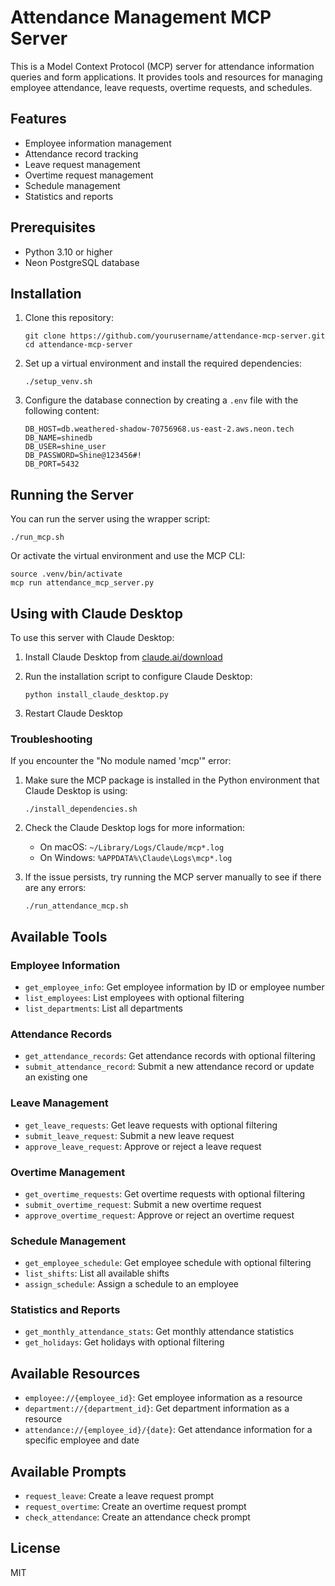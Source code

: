 # Attendance Management MCP Server

This is a Model Context Protocol (MCP) server for attendance information queries and form applications. It provides tools and resources for managing employee attendance, leave requests, overtime requests, and schedules.

## Features

- Employee information management
- Attendance record tracking
- Leave request management
- Overtime request management
- Schedule management
- Statistics and reports

## Prerequisites

- Python 3.10 or higher
- Neon PostgreSQL database

## Installation

1. Clone this repository:
   ```
   git clone https://github.com/yourusername/attendance-mcp-server.git
   cd attendance-mcp-server
   ```

2. Set up a virtual environment and install the required dependencies:
   ```
   ./setup_venv.sh
   ```

3. Configure the database connection by creating a `.env` file with the following content:
   ```
   DB_HOST=db.weathered-shadow-70756968.us-east-2.aws.neon.tech
   DB_NAME=shinedb
   DB_USER=shine_user
   DB_PASSWORD=Shine@123456#!
   DB_PORT=5432
   ```

## Running the Server

You can run the server using the wrapper script:

```
./run_mcp.sh
```

Or activate the virtual environment and use the MCP CLI:

```
source .venv/bin/activate
mcp run attendance_mcp_server.py
```

## Using with Claude Desktop

To use this server with Claude Desktop:

1. Install Claude Desktop from [claude.ai/download](https://claude.ai/download)

2. Run the installation script to configure Claude Desktop:
   ```
   python install_claude_desktop.py
   ```

3. Restart Claude Desktop

### Troubleshooting

If you encounter the "No module named 'mcp'" error:

1. Make sure the MCP package is installed in the Python environment that Claude Desktop is using:
   ```
   ./install_dependencies.sh
   ```

2. Check the Claude Desktop logs for more information:
   - On macOS: `~/Library/Logs/Claude/mcp*.log`
   - On Windows: `%APPDATA%\Claude\Logs\mcp*.log`

3. If the issue persists, try running the MCP server manually to see if there are any errors:
   ```
   ./run_attendance_mcp.sh
   ```

## Available Tools

### Employee Information
- `get_employee_info`: Get employee information by ID or employee number
- `list_employees`: List employees with optional filtering
- `list_departments`: List all departments

### Attendance Records
- `get_attendance_records`: Get attendance records with optional filtering
- `submit_attendance_record`: Submit a new attendance record or update an existing one

### Leave Management
- `get_leave_requests`: Get leave requests with optional filtering
- `submit_leave_request`: Submit a new leave request
- `approve_leave_request`: Approve or reject a leave request

### Overtime Management
- `get_overtime_requests`: Get overtime requests with optional filtering
- `submit_overtime_request`: Submit a new overtime request
- `approve_overtime_request`: Approve or reject an overtime request

### Schedule Management
- `get_employee_schedule`: Get employee schedule with optional filtering
- `list_shifts`: List all available shifts
- `assign_schedule`: Assign a schedule to an employee

### Statistics and Reports
- `get_monthly_attendance_stats`: Get monthly attendance statistics
- `get_holidays`: Get holidays with optional filtering

## Available Resources

- `employee://{employee_id}`: Get employee information as a resource
- `department://{department_id}`: Get department information as a resource
- `attendance://{employee_id}/{date}`: Get attendance information for a specific employee and date

## Available Prompts

- `request_leave`: Create a leave request prompt
- `request_overtime`: Create an overtime request prompt
- `check_attendance`: Create an attendance check prompt

## License

MIT
